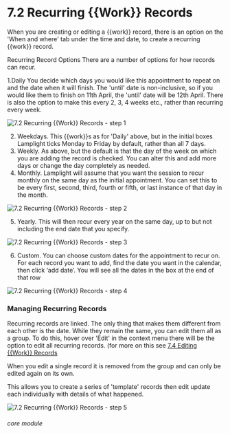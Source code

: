 # 7.2 Recurring {{Work}} Records

When you are creating or editing a {{work}} record, there is an option on the &#039;When and where&#039; tab under the time and date, to create a recurring {{work}} record.

Recurring Record Options
There are a number of options for how records can recur.

1.Daily You decide which days you would like this appointment to repeat on and the date when it will finish. The &#039;until&#039; date is non-inclusive, so if you would like them to finish on 11th April, the &#039;until&#039; date will be 12th April. There is also the option to make this every 2, 3, 4 weeks etc., rather than recurring every week.

![7.2 Recurring {{Work}} Records - step 1](7.2_Recurring_Work_Records_im_1.png)

2. Weekdays. This {{work}}s as for &#039;Daily&#039; above, but in the initial boxes Lamplight ticks Monday to Friday by default, rather than all 7 days.
3. Weekly. As above, but the default is that the day of the week on which you are adding the record is checked. You can alter this and add more days or change the day completely as needed.
4. Monthly. Lamplight will assume that you want the session to recur monthly on the same day as the initial appointment. You can set this to be every first, second, third, fourth or fifth, or last instance of that day in the month.

![7.2 Recurring {{Work}} Records - step 2](7.2_Recurring_Work_Records_im_2.png)

5. Yearly. This will then recur every year on the same day, up to but not including the end date that you specify.

![7.2 Recurring {{Work}} Records - step 3](7.2_Recurring_Work_Records_im_3.png)

6. Custom. You can choose custom dates for the appointment to recur on. For each record you want to add, find the date you want in the calendar, then click ‘add date’. You will see all the dates in the box at the end of that row

![7.2 Recurring {{Work}} Records - step 4](7.2_Recurring_Work_Records_im_4.png)

### Managing Recurring Records
Recurring records are linked. The only thing that makes them different from each other is the date. While they remain the same, you can edit them all as a group. To do this, hover over &#039;Edit&#039; in the context menu there will be the option to edit all recurring records. (for more on this see [7.4 Editing {{Work}} Records](/help/index/p/7.4)

When you edit a single record it is removed from the group and can only be edited again on its own.

This allows you to create a series of &#039;template&#039; records then edit update each individually with details of what happened.

![7.2 Recurring {{Work}} Records - step 5](7.2_Recurring_Work_Records_im_5.png)



###### core module
